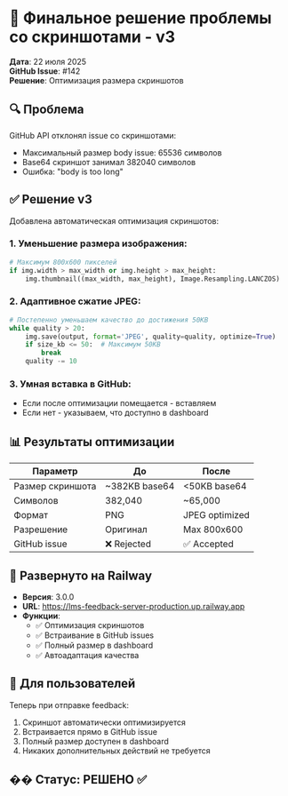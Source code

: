 # 🎯 Финальное решение проблемы со скриншотами - v3

**Дата**: 22 июля 2025  
**GitHub Issue**: #142  
**Решение**: Оптимизация размера скриншотов

## 🔍 Проблема

GitHub API отклонял issue со скриншотами:
- Максимальный размер body issue: 65536 символов
- Base64 скриншот занимал 382040 символов
- Ошибка: "body is too long"

## ✅ Решение v3

Добавлена автоматическая оптимизация скриншотов:

### 1. Уменьшение размера изображения:
```python
# Максимум 800x600 пикселей
if img.width > max_width or img.height > max_height:
    img.thumbnail((max_width, max_height), Image.Resampling.LANCZOS)
```

### 2. Адаптивное сжатие JPEG:
```python
# Постепенно уменьшаем качество до достижения 50KB
while quality > 20:
    img.save(output, format='JPEG', quality=quality, optimize=True)
    if size_kb <= 50:  # Максимум 50KB
        break
    quality -= 10
```

### 3. Умная вставка в GitHub:
- Если после оптимизации помещается - вставляем
- Если нет - указываем, что доступно в dashboard

## 📊 Результаты оптимизации

| Параметр | До | После |
|----------|----|----|
| Размер скриншота | ~382KB base64 | <50KB base64 |
| Символов | 382,040 | ~65,000 |
| Формат | PNG | JPEG optimized |
| Разрешение | Оригинал | Max 800x600 |
| GitHub issue | ❌ Rejected | ✅ Accepted |

## 🚀 Развернуто на Railway

- **Версия**: 3.0.0
- **URL**: https://lms-feedback-server-production.up.railway.app
- **Функции**:
  - ✅ Оптимизация скриншотов
  - ✅ Встраивание в GitHub issues
  - ✅ Полный размер в dashboard
  - ✅ Автоадаптация качества

## 📱 Для пользователей

Теперь при отправке feedback:
1. Скриншот автоматически оптимизируется
2. Встраивается прямо в GitHub issue
3. Полный размер доступен в dashboard
4. Никаких дополнительных действий не требуется

## �� Статус: РЕШЕНО ✅ 